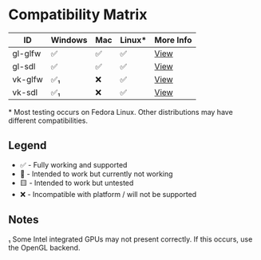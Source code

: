 # Compatibility Matrix

| ID | Windows | Mac | Linux* | More Info |
| -- | ------- | --- | ------ | --------- |
| gl-glfw |  ✅ | ✅ | ✅ | [View](./gl-glfw) |
| gl-sdl | ✅ | ✅ | ✅ | [View](./gl-sdl) |
| vk-glfw | ✅&#8321; | ❌| ✅  | [View](./vk-glfw) |
| vk-sdl | ✅&#8321; | ❌ | ✅  | [View](./vk-sdl) |  
\* Most testing occurs on Fedora Linux. Other distributions may have different compatibilities.

## Legend
* ✅ - Fully working and supported
* 🔷 - Intended to work but currently not working
* 🟨 - Intended to work but untested
* ❌ - Incompatible with platform / will not be supported

## Notes
&#8321; Some Intel integrated GPUs may not present correctly. If this occurs, use the OpenGL backend.  